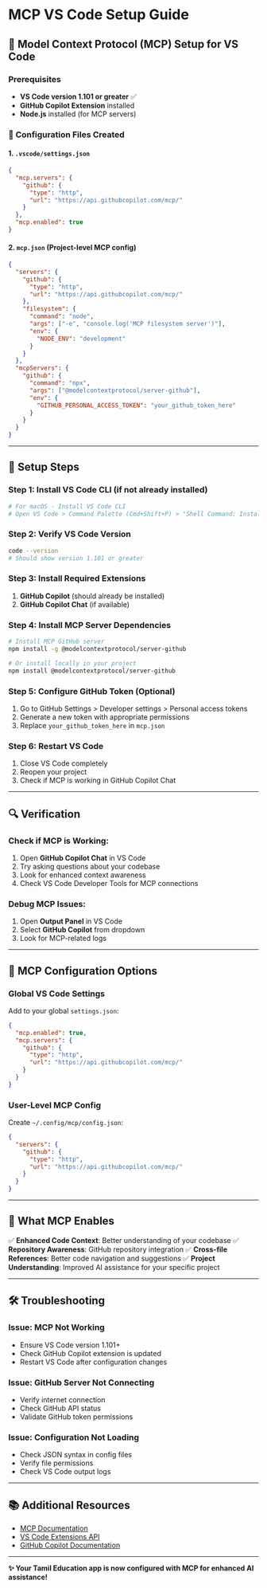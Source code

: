 # MCP VS Code Setup Guide

## 🔧 Model Context Protocol (MCP) Setup for VS Code

### Prerequisites
- **VS Code version 1.101 or greater** ✅
- **GitHub Copilot Extension** installed
- **Node.js** installed (for MCP servers)

### 📁 Configuration Files Created

#### 1. `.vscode/settings.json`
```json
{
  "mcp.servers": {
    "github": {
      "type": "http",
      "url": "https://api.githubcopilot.com/mcp/"
    }
  },
  "mcp.enabled": true
}
```

#### 2. `mcp.json` (Project-level MCP config)
```json
{
  "servers": {
    "github": {
      "type": "http",
      "url": "https://api.githubcopilot.com/mcp/"
    },
    "filesystem": {
      "command": "node",
      "args": ["-e", "console.log('MCP filesystem server')"],
      "env": {
        "NODE_ENV": "development"
      }
    }
  },
  "mcpServers": {
    "github": {
      "command": "npx",
      "args": ["@modelcontextprotocol/server-github"],
      "env": {
        "GITHUB_PERSONAL_ACCESS_TOKEN": "your_github_token_here"
      }
    }
  }
}
```

---

## 🚀 Setup Steps

### Step 1: Install VS Code CLI (if not already installed)
```bash
# For macOS - Install VS Code CLI
# Open VS Code > Command Palette (Cmd+Shift+P) > "Shell Command: Install 'code' command in PATH"
```

### Step 2: Verify VS Code Version
```bash
code --version
# Should show version 1.101 or greater
```

### Step 3: Install Required Extensions
1. **GitHub Copilot** (should already be installed)
2. **GitHub Copilot Chat** (if available)

### Step 4: Install MCP Server Dependencies
```bash
# Install MCP GitHub server
npm install -g @modelcontextprotocol/server-github

# Or install locally in your project
npm install @modelcontextprotocol/server-github
```

### Step 5: Configure GitHub Token (Optional)
1. Go to GitHub Settings > Developer settings > Personal access tokens
2. Generate a new token with appropriate permissions
3. Replace `your_github_token_here` in `mcp.json`

### Step 6: Restart VS Code
1. Close VS Code completely
2. Reopen your project
3. Check if MCP is working in GitHub Copilot Chat

---

## 🔍 Verification

### Check if MCP is Working:
1. Open **GitHub Copilot Chat** in VS Code
2. Try asking questions about your codebase
3. Look for enhanced context awareness
4. Check VS Code Developer Tools for MCP connections

### Debug MCP Issues:
1. Open **Output Panel** in VS Code
2. Select **GitHub Copilot** from dropdown
3. Look for MCP-related logs

---

## 📝 MCP Configuration Options

### Global VS Code Settings
Add to your global `settings.json`:
```json
{
  "mcp.enabled": true,
  "mcp.servers": {
    "github": {
      "type": "http",
      "url": "https://api.githubcopilot.com/mcp/"
    }
  }
}
```

### User-Level MCP Config
Create `~/.config/mcp/config.json`:
```json
{
  "servers": {
    "github": {
      "type": "http",
      "url": "https://api.githubcopilot.com/mcp/"
    }
  }
}
```

---

## 🎯 What MCP Enables

✅ **Enhanced Code Context**: Better understanding of your codebase
✅ **Repository Awareness**: GitHub repository integration
✅ **Cross-file References**: Better code navigation and suggestions
✅ **Project Understanding**: Improved AI assistance for your specific project

---

## 🛠️ Troubleshooting

### Issue: MCP Not Working
- Ensure VS Code version 1.101+
- Check GitHub Copilot extension is updated
- Restart VS Code after configuration changes

### Issue: GitHub Server Not Connecting
- Verify internet connection
- Check GitHub API status
- Validate GitHub token permissions

### Issue: Configuration Not Loading
- Check JSON syntax in config files
- Verify file permissions
- Check VS Code output logs

---

## 📚 Additional Resources

- [MCP Documentation](https://github.com/modelcontextprotocol/specification)
- [VS Code Extensions API](https://code.visualstudio.com/api)
- [GitHub Copilot Documentation](https://docs.github.com/en/copilot)

---

**✨ Your Tamil Education app is now configured with MCP for enhanced AI assistance!**
